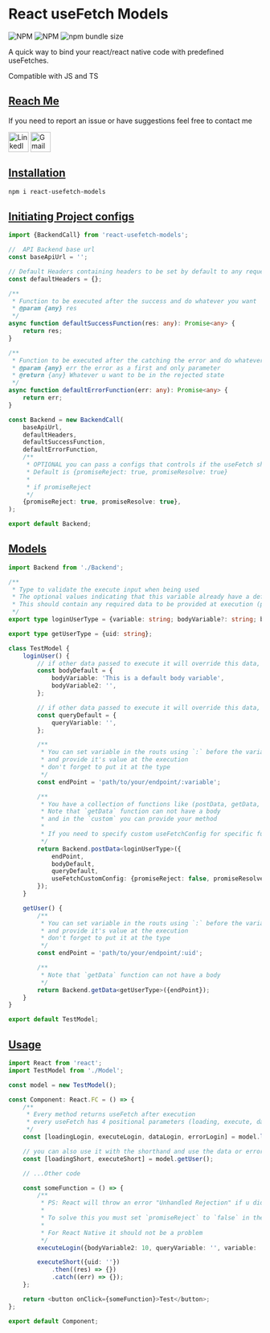 # React useFetch Models

![NPM](https://img.shields.io/npm/v/react-usefetch-models)
![NPM](https://img.shields.io/npm/dt/react-usefetch-models)
![npm bundle size](https://img.shields.io/bundlephobia/minzip/react-usefetch-models)

A quick way to bind your react/react native code with predefined useFetches.

Compatible with JS and TS

## [Reach Me](reach-me)

If you need to report an issue or have suggestions feel free to contact me

<a href="https://www.linkedin.com/in/mmzaghlool/"><img align="center" src="https://icon-library.com/images/linkedin-icon-png-transparent-background/linkedin-icon-png-transparent-background-15.jpg" alt="LinkedIn profile" height="40" width="40" /></a>
<a href="mailto:mmzaghlool52@gmail.com"><img align="center" src="https://cdn.iconscout.com/icon/free/png-256/gmail-2981844-2476484.png" alt="Gmail account" height="40" width="40" /></a>

## [Installation](installation)

```bash
npm i react-usefetch-models
```

## [Initiating Project configs](initiating-project-configs)

```ts
import {BackendCall} from 'react-usefetch-models';

//  API Backend base url
const baseApiUrl = '';

// Default Headers containing headers to be set by default to any request unless it overwritten
const defaultHeaders = {};

/**
 * Function to be executed after the success and do whatever you want
 * @param {any} res
 */
async function defaultSuccessFunction(res: any): Promise<any> {
    return res;
}

/**
 * Function to be executed after the catching the error and do whatever you want
 * @param {any} err the error as a first and only parameter
 * @return {any} Whatever u want to be in the rejected state
 */
async function defaultErrorFunction(err: any): Promise<any> {
    return err;
}

const Backend = new BackendCall(
    baseApiUrl,
    defaultHeaders,
    defaultSuccessFunction,
    defaultErrorFunction,
    /**
     * OPTIONAL you can pass a configs that controls if the useFetch should return the data as Promise or not
     * Default is {promiseReject: true, promiseResolve: true}
     *
     * if promiseReject
     */
    {promiseReject: true, promiseResolve: true},
);

export default Backend;
```

## [Models](models)

```ts
import Backend from './Backend';

/**
 * Type to validate the execute input when being used
 * The optional values indicating that this variable already have a default valid value
 * This should contain any required data to be provided at execution (params, query params, body)
 */
export type loginUserType = {variable: string; bodyVariable?: string; bodyVariable2: number; queryVariable: string};

export type getUserType = {uid: string};

class TestModel {
    loginUser() {
        // if other data passed to execute it will override this data, but it must have a default value here
        const bodyDefault = {
            bodyVariable: 'This is a default body variable',
            bodyVariable2: '',
        };

        // if other data passed to execute it will override this data, but it must have a default value here
        const queryDefault = {
            queryVariable: '',
        };

        /**
         * You can set variable in the routs using `:` before the variable name
         * and provide it's value at the execution
         * don't forget to put it at the type
         */
        const endPoint = 'path/to/your/endpoint/:variable';

        /**
         * You have a collection of functions like (postData, getData, updateData, patchData, deleteData, and custom)
         * Note that `getData` function can not have a body
         * and in the `custom` you can provide your method
         *
         * If you need to specify custom useFetchConfig for specific function you can pass `useFetchCustomConfig`
         */
        return Backend.postData<loginUserType>({
            endPoint,
            bodyDefault,
            queryDefault,
            useFetchCustomConfig: {promiseReject: false, promiseResolve: false},
        });
    }

    getUser() {
        /**
         * You can set variable in the routs using `:` before the variable name
         * and provide it's value at the execution
         * don't forget to put it at the type
         */
        const endPoint = 'path/to/your/endpoint/:uid';

        /**
         * Note that `getData` function can not have a body
         */
        return Backend.getData<getUserType>({endPoint});
    }
}

export default TestModel;
```

## [Usage](usage)

```ts
import React from 'react';
import TestModel from './Model';

const model = new TestModel();

const Component: React.FC = () => {
    /**
     * Every method returns useFetch after execution
     * every useFetch has 4 positional parameters (loading, execute, data, error)
     */
    const [loadingLogin, executeLogin, dataLogin, errorLogin] = model.loginUser();

    // you can also use it with the shorthand and use the data or error as promises
    const [loadingShort, executeShort] = model.getUser();

    // ...Other code

    const someFunction = () => {
        /**
         * PS: React will throw an error "Unhandled Rejection" if u did not handle the promise rejection with .catch
         *
         * To solve this you must set `promiseReject` to `false` in the `useFetchConfig` or `useFetchCustomConfig`
         *
         * For React Native it should not be a problem
         */
        executeLogin({bodyVariable2: 10, queryVariable: '', variable: ''});

        executeShort({uid: ''})
            .then((res) => {})
            .catch((err) => {});
    };

    return <button onClick={someFunction}>Test</button>;
};

export default Component;
```
